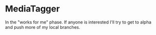 # MediaTagger
In the "works for me" phase.  If anyone is interested I'll try to get to alpha and push more of my local branches.
